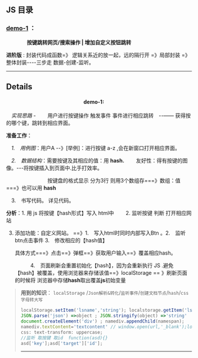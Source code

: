 ## JS 目录 ##



### [demo-1](johnsean.github.io/demo_prac/js/demo-1/) ： 

&emsp;&emsp;&emsp;&emsp;**按键跳转网页/搜索操作  | 增加自定义按钮跳转**

**进阶版**  : 封装代码成函数=》 逻辑关系近的放一起，远的隔行开 =》局部封装  =》整体封装----三步走 数据-创建-监听。



---

## Details

#### &emsp;&emsp;&emsp;&emsp;&emsp;&emsp;&emsp;&emsp;&emsp;&emsp;&emsp;&emsp;&emsp;&emsp;&emsp;**demo-1**:

&emsp;*实现思路* - &emsp;&emsp;用户进行按键操作 触发事件 事件进行相应跳转&emsp;--—— 获得按的哪个键，跳转到相应界面。

**准备工作**：

&emsp;*1.&emsp;用例图*：用户A --》[举例]：进行按键 a-z ,会在新窗口打开相应界面。

&emsp;*2.&emsp;数据结构*：需要按键及其相应的值：用 **hash.**  &emsp;&emsp;友好性：得有按键的图像。---将按键插入到页面中.比手打效率。

&emsp;&emsp;&emsp;&emsp;&emsp;&emsp;&emsp;&emsp;按键盘的格式显示 分为3行 则用3个数组存===》数组：值 ===》也可以用 **hash**

&emsp;3.&emsp;书写代码。 详见代码。 

**分析**：1. 用 js 将按键【hash形式】写入 html中  &emsp;&emsp;2. 监听按键 判断 打开相应网站

3. 添加功能：自定义网站。 ==》1.&emsp;写入html时同时内部写入Btn 。2.&emsp;监听btn点击事件 3.&emsp;修改相应的【hash值】

   具体方式===》点击==》弹框==》获取用户输入==》覆盖相应hash。

   &emsp;&emsp;&emsp;4.&emsp;页面刷新会重置初始化【hash】，因为会重新执行 JS .避免【hash】被覆盖，使用浏览器来存储该值==》localStorage == 》刷新页面的时候将 浏览器中存储**hash**取出覆盖**js**初始变量
> **用到的知识**： `localStorage` /`Json解析&转化`/`监听事件`/`创建文档节点`/`hash`/`css字母转大写`
>
> ```javascript
> localStorage.setItem('lsname','string'); localstorage.getItem('lsname');
> JSON.parse('json') =>object ; JSON.stringify(object) =>'string'
> document.createElement('div') ; namediv.appendChild(namespan);
> namediv.textContent='textcontent' // window.open(url,'_blank');location.href=url;
> css: text-transform: uppercase;
> //监听 取按键 取id  function(asd){}
> asd['key'];asd['target']['id'];
> ```
>
> ---
>
> 
